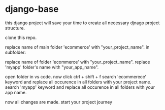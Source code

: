# django-base
this django project will save your time to create all necessary djnago project structure. 

clone this repo.

replace name of main folder 'ecommerce' with "your_project_name".
in subfolder:

replace name of folder 'ecommerce' with "your_project_name".
replace 'myapp' folder's name with "your_app_name".

open folder in vs code.
now click ctrl + shift + f
search 'ecommerece' keyword and replace all occurence in all folders with your project name.
search 'myapp' keyword and replace all occurence in all folders with your app name.

now all changes are made.
start your project journey
